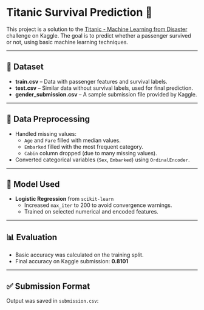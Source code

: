 # Titanic Survival Prediction 🚢

This project is a solution to the [Titanic - Machine Learning from Disaster](https://www.kaggle.com/competitions/titanic/overview) challenge on Kaggle. The goal is to predict whether a passenger survived or not, using basic machine learning techniques.

---

## 📁 Dataset

- **train.csv** – Data with passenger features and survival labels.
- **test.csv** – Similar data without survival labels, used for final prediction.
- **gender_submission.csv** – A sample submission file provided by Kaggle.

---

## 🧹 Data Preprocessing

- Handled missing values:
  - `Age` and `Fare` filled with median values.
  - `Embarked` filled with the most frequent category.
  - `Cabin` column dropped (due to many missing values).
- Converted categorical variables (`Sex`, `Embarked`) using `OrdinalEncoder`.

---

## 🧠 Model Used

- **Logistic Regression** from `scikit-learn`
  - Increased `max_iter` to 200 to avoid convergence warnings.
  - Trained on selected numerical and encoded features.

---

## 📊 Evaluation

- Basic accuracy was calculated on the training split.
- Final accuracy on Kaggle submission: **0.8101**

---

## ✅ Submission Format

Output was saved in `submission.csv`:

